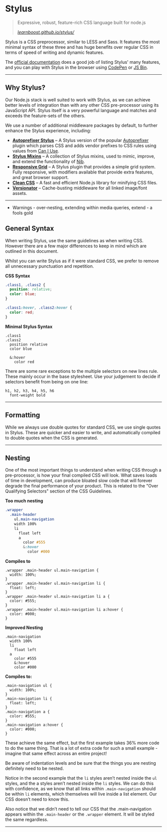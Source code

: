# Stylus

> Expressive, robust, feature-rich CSS language built for node.js
>
> <cite>[learnboost.github.io/stylus/](http://learnboost.github.io/stylus/)</cite>

Stylus is a CSS preprocessor, similar to LESS and Sass. It features the most minimal syntax of these three and has huge benefits over regular CSS in terms of speed of writing and dynamic features.

The [official documentation](http://learnboost.github.io/stylus/) does a good job of listing Stylus' many features, and you can play with Stylus in the browser using [CodePen](http://codepen.io/) or [JS Bin](http://jsbin.com/).

---

## Why Stylus?

Our Node.js stack is well suited to work with Stylus, as we can achieve better levels of integration than with any other CSS pre-processor using its JavaScript API. Stylus itself is a very powerful language and matches and exceeds the feature-sets of the others.

We use a number of additional middleware packages by default, to further enhance the Stylus experience, including:

* **[Autoprefixer Stylus](https://github.com/jenius/autoprefixer-stylus)** – A Stylus version of the popular [Autoprefixer](https://github.com/postcss/autoprefixer) plugin which parses CSS and adds vendor prefixes to CSS rules using values from [Can I Use](http://caniuse.com/).
* **[Stylus Mixins](https://github.com/jackbrewer/stylus-mixins)** – A collection of Stylus mixins, used to mimic, improve, and extend the functionality of [Nib](https://github.com/tj/nib).
* **[Responsive Grid](https://github.com/clocklimited/responsive-grid)** – A Stylus plugin that provides a simple grid system. Fully responsive, with modifiers available that provide extra features, and great browser support.
* **[Clean CSS](https://github.com/jakubpawlowicz/clean-css)** – A fast and efficient Node.js library for minifying CSS files.
* **[Versionator](https://github.com/serby/versionator)** – Cache-busting middleware for all linked image/font assets.











---
* Warnings - over-nesting, extending within media queries, extend - a fools gold

## General Syntax

When writing Stylus, use the same guidelines as when writing CSS. However there are a few major differences to keep in mind which are outlined in this document.

Whilst you can write Stylus as if it were standard CSS, we prefer to remove all unnecessary punctuation and repetition.

**CSS Syntax**
```css
.class1, .class2 {
  position: relative;
  color: blue;
}

.class1:hover, .class2:hover {
  color: red;
}
```

**Minimal Stylus Syntax**
```stylus
.class1
.class2
  position relative
  color blue

  &:hover
    color red
```

There are some rare exceptions to the multiple selectors on new lines rule. These mainly occur in the base stylesheet. Use your judgement to decide if selectors benefit from being on one line:

```stylus
h1, h2, h3, h4, h5, h6
  font-weight bold
```

---

## Formatting

While we always use double quotes for standard CSS, we use single quotes in Stylus. These are quicker and easier to write, and automatically compiled to double quotes when the CSS is generated.

---

## Nesting

One of the most important things to understand when writing CSS through a pre-processor, is how your final compiled CSS will look. What saves loads of time in development, can produce bloated slow code that will forever degrade the final performance of your product. This is related to the "Over Qualifying Selectors" section of the CSS Guidelines.


**Too much nesting**
```scss
.wrapper
  .main-header
    ul.main-navigation
    width 100%
    li
      float left
      a
        color #555
        &:hover
          color #000
```

**Compiles to**
```
.wrapper .main-header ul.main-navigation {
  width: 100%;
}
.wrapper .main-header ul.main-navigation li {
  float: left;
}
.wrapper .main-header ul.main-navigation li a {
  color: #555;
}
.wrapper .main-header ul.main-navigation li a:hover {
  color: #000;
}
```

**Improved Nesting**
```
.main-navigation
  width 100%
  li
    float left
  a
    color #555
    &:hover
    color #000
```

**Compiles to:**
```
.main-navigation ul {
  width: 100%;
}
.main-navigation li {
  float: left;
}
.main-navigation a {
  color: #555;
}
.main-navigation a:hover {
  color: #000;
}
```

These achieve the same effect, but the first example takes 36% more code to do the same thing. That is a lot of extra code for such a small example - imagine that same effect across an entire project!

Be aware of indentation levels and be sure that the things you are nesting definitely need to be nested.

Notice in the second example that the `li` styles aren’t nested inside the `ul` styles, and the a styles aren’t nested inside the `li` styles. We can do this with confidence, as we know that all links within `.main-navigation` should be within `li` elements, which themselves will live inside a list element. Our CSS doesn’t need to know this.

Also notice that we didn’t need to tell our CSS that the .main-navigation appears within the `.main-header` or the `.wrapper` element. It will be styled the same regardless.

---

